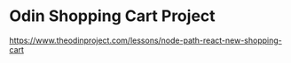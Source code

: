 # Odin Shopping Cart Project

https://www.theodinproject.com/lessons/node-path-react-new-shopping-cart
